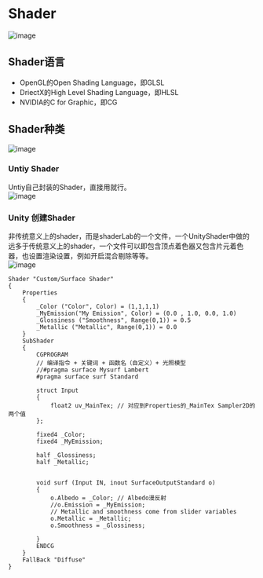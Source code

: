 # Shader
![image](https://user-images.githubusercontent.com/74708198/222397698-370a5dc3-606c-4cda-add3-75cc154b3fcf.png)

## Shader语言
* OpenGL的Open Shading Language，即GLSL
* DriectX的High Level Shading Language，即HLSL
* NVIDIA的C for Graphic，即CG

## Shader种类
![image](https://user-images.githubusercontent.com/74708198/222398985-589bf3c6-1eee-4146-afd9-1187bbfbcaac.png)

### Untiy Shader
Untiy自己封装的Shader，直接用就行。
<BR>![image](https://user-images.githubusercontent.com/74708198/222405872-0a995b6a-c902-415e-8c0d-e97509a5a77c.png)

### Unity 创建Shader
非传统意义上的shader，而是shaderLab的一个文件，一个UnityShader中做的远多于传统意义上的shader，一个文件可以即包含顶点着色器又包含片元着色器，也设置渲染设置，例如开启混合剔除等等。
<br>![image](https://user-images.githubusercontent.com/74708198/222406320-5f7bfe18-3e64-4b07-8f29-c6c3791378cb.png)

```CG
Shader "Custom/Surface Shader"
{
    Properties
    {
        _Color ("Color", Color) = (1,1,1,1)
        _MyEmission("My Emission", Color) = (0.0 , 1.0, 0.0, 1.0)
        _Glossiness ("Smoothness", Range(0,1)) = 0.5
        _Metallic ("Metallic", Range(0,1)) = 0.0
    }
    SubShader
    {
        CGPROGRAM
        // 编译指令 + 关键词 + 函数名（自定义）+ 光照模型
        //#pragma surface Mysurf Lambert
        #pragma surface surf Standard

        struct Input
        {
            float2 uv_MainTex; // 对应到Properties的_MainTex Sampler2D的两个值
        };

        fixed4 _Color;
        fixed4 _MyEmission;

        half _Glossiness;
        half _Metallic;


        void surf (Input IN, inout SurfaceOutputStandard o)
        {
            o.Albedo = _Color; // Albedo漫反射
            //o.Emission = _MyEmission;
            // Metallic and smoothness come from slider variables
            o.Metallic = _Metallic;
            o.Smoothness = _Glossiness;

        }
        ENDCG
    }
    FallBack "Diffuse"
}
```

